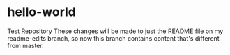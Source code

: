# hello-world
Test Repository
These changes will be made to just the README file on my readme-edits branch, so now this branch contains content that's different from master.

